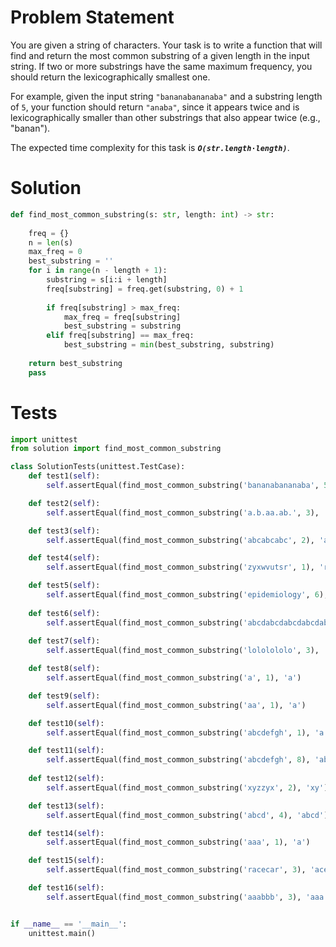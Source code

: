 # Problem Statement
You are given a string of characters. Your task is to write a function that will find and return the most common substring of a given length in the input string. If two or more substrings have the same maximum frequency, you should return the lexicographically smallest one.

For example, given the input string `"bananabananaba"` and a substring length of `5`, your function should return `"anaba"`, since it appears twice and is lexicographically smaller than other substrings that also appear twice (e.g., "banan").

The expected time complexity for this task is **_`O(str.length⋅length)`_**.

# Solution
```python
def find_most_common_substring(s: str, length: int) -> str:
    
    freq = {}
    n = len(s)
    max_freq = 0
    best_substring = ''
    for i in range(n - length + 1):
        substring = s[i:i + length]
        freq[substring] = freq.get(substring, 0) + 1
        
        if freq[substring] > max_freq:
            max_freq = freq[substring]
            best_substring = substring
        elif freq[substring] == max_freq:
            best_substring = min(best_substring, substring)
    
    return best_substring
    pass
```

# Tests
```python
import unittest
from solution import find_most_common_substring

class SolutionTests(unittest.TestCase):
    def test1(self):
        self.assertEqual(find_most_common_substring('bananabananaba', 5), 'anaba')

    def test2(self):
        self.assertEqual(find_most_common_substring('a.b.aa.ab.', 3), '.aa')

    def test3(self):
        self.assertEqual(find_most_common_substring('abcabcabc', 2), 'ab')

    def test4(self):
        self.assertEqual(find_most_common_substring('zyxwvutsr', 1), 'r')

    def test5(self):
        self.assertEqual(find_most_common_substring('epidemiology', 6), 'demiol')
   
    def test6(self):
        self.assertEqual(find_most_common_substring('abcdabcdabcdabcdabcd', 4), 'abcd')
    
    def test7(self):
        self.assertEqual(find_most_common_substring('lololololo', 3), 'lol')

    def test8(self):
        self.assertEqual(find_most_common_substring('a', 1), 'a')

    def test9(self):
        self.assertEqual(find_most_common_substring('aa', 1), 'a')

    def test10(self):
        self.assertEqual(find_most_common_substring('abcdefgh', 1), 'a')

    def test11(self):
        self.assertEqual(find_most_common_substring('abcdefgh', 8), 'abcdefgh')
        
    def test12(self):
        self.assertEqual(find_most_common_substring('xyzzyx', 2), 'xy')

    def test13(self):
        self.assertEqual(find_most_common_substring('abcd', 4), 'abcd')

    def test14(self):
        self.assertEqual(find_most_common_substring('aaa', 1), 'a')

    def test15(self):
        self.assertEqual(find_most_common_substring('racecar', 3), 'ace')

    def test16(self):
        self.assertEqual(find_most_common_substring('aaabbb', 3), 'aaa')


if __name__ == '__main__':
    unittest.main()
```